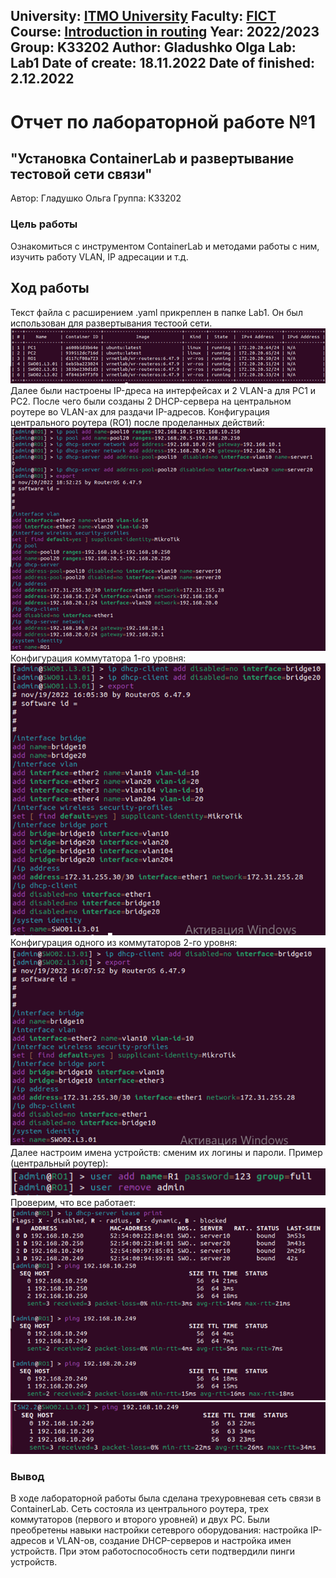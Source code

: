 University: [ITMO University](https://itmo.ru/ru/)
Faculty: [FICT](https://fict.itmo.ru)
Course: [Introduction in routing](https://github.com/itmo-ict-faculty/introduction-in-routing)
Year: 2022/2023
Group: K33202
Author: Gladushko Olga
Lab: Lab1
Date of create: 18.11.2022
Date of finished: 2.12.2022
---
# Отчет по лабораторной работе №1
## "Установка ContainerLab и развертывание тестовой сети связи"
Автор: Гладушко Ольга
Группа: К33202

### Цель работы
Ознакомиться с инструментом ContainerLab и методами работы с ним, изучить работу VLAN, IP адресации и т.д.

## Ход работы
Текст файла с расширением .yaml прикреплен в папке Lab1. Он был использован для развертывания тестоой сети.
![.](https://github.com/OlgaGladushko/pictures/blob/main/Рисунок1.png)
Далее были настроены IP-дреса на интерфейсах и 2 VLAN-а для PC1 и PC2. После чего были созданы 2 DHCP-сервера на центральном роутере во VLAN-ах для раздачи IP-адресов. 
Конфигурация центрального роутера (RO1) после проделанных действий:
![.](https://github.com/OlgaGladushko/pictures/blob/main/Рисунок2.png)
Конфигурация коммутатора 1-го уровня:
![.](https://github.com/OlgaGladushko/pictures/blob/main/Рисунок3.png)
Конфигурация одного из коммутаторов 2-го уровня:
![](https://github.com/OlgaGladushko/pictures/blob/main/Рисунок4.png)
Далее настроим имена устройств: сменим их логины и пароли. Пример (центральный роутер):
![.](https://github.com/OlgaGladushko/pictures/blob/main/Рисунок6.png)
Проверим, что все работает:
![.](https://github.com/OlgaGladushko/pictures/blob/main/Рисунок5.png)
![.](https://github.com/OlgaGladushko/pictures/blob/main/Рисунок8.png)

### Вывод
В ходе лабораторной работы была сделана трехуровневая сеть связи в ContainerLab. Сеть состояла из центрального роутера, трех коммутаторов (первого и второго уровней) и двух PC. Были преобретены навыки настройки сетеврого оборудования: настройка IP-адресов и VLAN-ов, создание DHCP-серверов и настройка имен устройств. При этом работоспособность сети подтвердили пинги устройств.